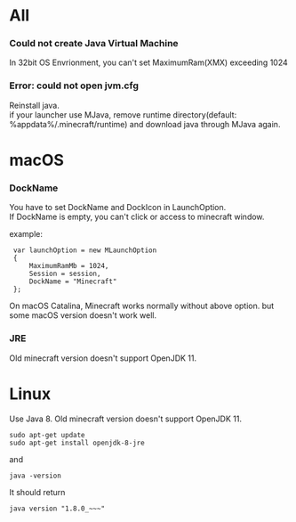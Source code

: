 # All

### Could not create Java Virtual Machine
In 32bit OS Envrionment, you can't set MaximumRam(XMX) exceeding 1024

### Error: could not open jvm.cfg
Reinstall java.  
if your launcher use MJava, remove runtime directory(default: %appdata%/.minecraft/runtime) and download java through MJava again.

# macOS  

### DockName
You have to set DockName and DockIcon in LaunchOption.  
If DockName is empty, you can't click or access to minecraft window.

example:  

     var launchOption = new MLaunchOption
     {
         MaximumRamMb = 1024,
         Session = session, 
         DockName = "Minecraft"
     };

On macOS Catalina, Minecraft works normally without above option. but some macOS version doesn't work well.

### JRE
Old minecraft version doesn't support OpenJDK 11.  

# Linux  
Use Java 8. Old minecraft version doesn't support OpenJDK 11.

    sudo apt-get update
    sudo apt-get install openjdk-8-jre

and 

    java -version

It should return

    java version "1.8.0_~~~"